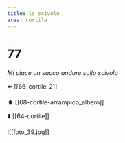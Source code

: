 ```yaml
---
title: lo scivolo
area: cortile
---
```

# 77
_Mi piace un sacco andare sullo scivolo_

⬅️ [[66-cortile_2]]

⬆️ [[68-cortile-arrampico_albero]]

⬇️ [[64-cortile]]

![[foto_39.jpg]]